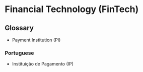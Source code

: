 # Financial Technology (FinTech)

<!--
https://github.com/moov-io/awesome-fintech
-->

## Glossary

- Payment Institution (PI)

### Portuguese

- Instituição de Pagamento (IP)

